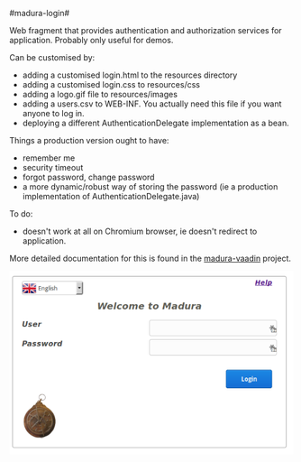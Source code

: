 #madura-login#

Web fragment that provides authentication and authorization services for application.
Probably only useful for demos.

Can be customised by:

 * adding a customised login.html to the resources directory
 * adding a customised login.css to resources/css
 * adding a logo.gif file to resources/images
 * adding a users.csv to WEB-INF. You actually need this file if you want anyone to log in.
 * deploying a different AuthenticationDelegate implementation as a bean.
 
Things a production version ought to have:

 * remember me
 * security timeout
 * forgot password, change password
 * a more dynamic/robust way of storing the password (ie a production implementation of AuthenticationDelegate.java)
  
To do:

 * doesn't work at all on Chromium browser, ie doesn't redirect to application.
 
More detailed documentation for this is found in the [madura-vaadin](../madura-vaadin/README.md) project.

![Default login screen](../madura-vaadin/docs/images/Login.png)